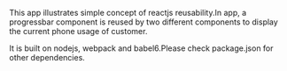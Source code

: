 This app illustrates simple concept of reactjs reusability.In app, a progressbar component is reused  by two different components to display the current phone usage of customer.

It is built on nodejs, webpack and babel6.Please check package.json for other dependencies.
